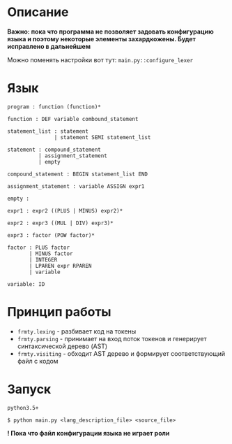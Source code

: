 # Описание


**Важно: пока что программа не позволяет задовать конфигурацию языка и поэтому
некоторые элементы захардкожены. Будет исправлено в дальнейшем**

Можно поменять настройки вот тут: `main.py::configure_lexer`


# Язык

```
program : function (function)*

function : DEF variable combound_statement

statement_list : statement
               | statement SEMI statement_list

statement : compound_statement
          | assignment_statement
          | empty

compound_statement : BEGIN statement_list END

assignment_statement : variable ASSIGN expr1

empty :

expr1 : expr2 ((PLUS | MINUS) expr2)*

expr2 : expr3 ((MUL | DIV) expr3)*

expr3 : factor (POW factor)*

factor : PLUS factor
       | MINUS factor
       | INTEGER
       | LPAREN expr RPAREN
       | variable

variable: ID
```

# Принцип работы

+ `frmty.lexing` - разбивает код на токены
+ `frmty.parsing` - принимает на вход поток токенов и генерирует синтаксической дерево (AST)
+ `frmty.visiting` - обходит AST дерево и формирует соответствующий файл с кодом

# Запуск

`python3.5+`

```
$ python main.py <lang_description_file> <source_file>
```

**! Пока что файл конфигурации языка не играет роли**